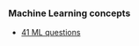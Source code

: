 ### Machine Learning concepts
* [41 ML questions](https://www.springboard.com/blog/machine-learning-interview-questions/)

